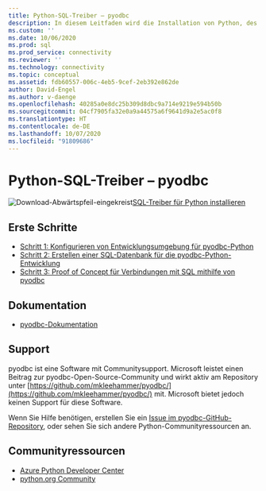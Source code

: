 ```yaml
---
title: Python-SQL-Treiber – pyodbc
description: In diesem Leitfaden wird die Installation von Python, des ODBC Driver for SQL Server und von pyodbc beschrieben. Anhand von Beispielcode wird gezeigt, wie Sie eine Verbindung mit einer SQL-Datenbank herstellen und mit dieser Datenbank interagieren.
ms.custom: ''
ms.date: 10/06/2020
ms.prod: sql
ms.prod_service: connectivity
ms.reviewer: ''
ms.technology: connectivity
ms.topic: conceptual
ms.assetid: fdb60557-006c-4eb5-9cef-2eb392e862de
author: David-Engel
ms.author: v-daenge
ms.openlocfilehash: 40285a0e8dc25b309d8dbc9a714e9219e594b50b
ms.sourcegitcommit: 04cf7905fa32e0a9a44575a6f9641d9a2e5ac0f8
ms.translationtype: HT
ms.contentlocale: de-DE
ms.lasthandoff: 10/07/2020
ms.locfileid: "91809686"
---
```

# <a name="python-sql-driver---pyodbc"></a>Python-SQL-Treiber – pyodbc

![Download-Abwärtspfeil-eingekreist](../../../ssms/media/download-icon.png)[SQL-Treiber für Python installieren](../../sql-connection-libraries.md#anchor-20-drivers-relational-access)

## <a name="get-started"></a>Erste Schritte

* [Schritt 1: Konfigurieren von Entwicklungsumgebung für pyodbc-Python](step-1-configure-development-environment-for-pyodbc-python-development.md)  
* [Schritt 2: Erstellen einer SQL-Datenbank für die pyodbc-Python-Entwicklung](step-2-create-a-sql-database-for-pyodbc-python-development.md)  
* [Schritt 3: Proof of Concept für Verbindungen mit SQL mithilfe von pyodbc](step-3-proof-of-concept-connecting-to-sql-using-pyodbc.md)  

## <a name="documentation"></a>Dokumentation

* [pyodbc-Dokumentation](https://mkleehammer.github.io/pyodbc/)  

## <a name="support"></a>Support

pyodbc ist eine Software mit Communitysupport. Microsoft leistet einen Beitrag zur pyodbc-Open-Source-Community und wirkt aktiv am Repository unter [https://github.com/mkleehammer/pyodbc/](https://github.com/mkleehammer/pyodbc/) mit. Microsoft bietet jedoch keinen Support für diese Software.

Wenn Sie Hilfe benötigen, erstellen Sie ein [Issue im pyodbc-GitHub-Repository](https://github.com/mkleehammer/pyodbc/issues), oder sehen Sie sich andere Python-Communityressourcen an.

## <a name="community-resources"></a>Communityressourcen

* [Azure Python Developer Center](https://azure.microsoft.com/develop/python/)  
* [python.org Community](https://www.python.org/community/)  
